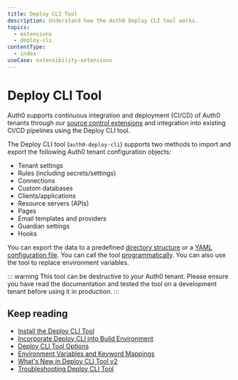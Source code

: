 ```yaml
---
title: Deploy CLI Tool
description: Understand how the Auth0 Deploy CLI tool works.
topics:
  - extensions
  - deploy-cli
contentType:
  - index
useCase: extensibility-extensions
---
```

# Deploy CLI Tool

Auth0 supports continuous integration and deployment (CI/CD) of Auth0 tenants through our [source control extensions](/extensions#deploy-hosted-pages-rules-and-database-connections-scripts-from-external-repositories) and integration into existing CI/CD pipelines using the Deploy CLI tool.

The Deploy CLI tool (`auth0-deploy-cli`) supports two methods to import and export the following Auth0 tenant configuration objects: 

- Tenant settings
- Rules (including secrets/settings)
- Connections
- Custom databases
- Clients/applications
- Resource servers (APIs)
- Pages
- Email templates and providers
- Guardian settings
- Hooks

You can export the data to a predefined [directory structure](/extensions/deploy-cli/guides/import-export-directory-structure) or a [YAML configuration file](/extensions/deploy-cli/guides/import-export-yaml-file). You can call the tool [programmatically](/extensions/deploy-cli/guides/call-deploy-cli-programmatically). You can also use the tool to replace environment variables. 

::: warning
This tool can be destructive to your Auth0 tenant. Please ensure you have read the documentation and tested the tool on a development tenant before using it in production.
:::

## Keep reading

* [Install the Deploy CLI Tool](/extensions/deploy-cli/guides/install-deploy-cli)
* [Incorporate Deploy CLI into Build Environment](/extensions/deploy-cli/guides/incorporate-deploy-cli-into-build-environment)
* [Deploy CLI Tool Options](/extensions/deploy-cli/references/deploy-cli-options)
* [Environment Variables and Keyword Mappings](/extensions/deploy-cli/references/environment-variables-keyword-mappings)
* [What's New in Deploy CLI Tool v2](/extensions/deploy-cli/references/whats-new-v2)
* [Troubleshooting Deploy CLI Tool](/extensions/deploy-cli/references/troubleshooting)